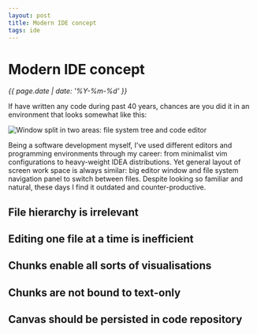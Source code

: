 ```yaml
---
layout: post
title: Modern IDE concept
tags: ide
---
```


# Modern IDE concept

*{{ page.date | date: '%Y-%m-%d' }}*

If have written any code during past 40 years, chances are you did it in an environment that looks somewhat like this:

![Window split in two areas: file system tree and code editor](#)

Being a software development myself, I've used different editors and programming environments through my career: from minimalist vim configurations to heavy-weight IDEA distributions. Yet general layout of screen work space is always similar: big editor window and file system navigation panel to switch between files. Despite looking so familiar and natural, these days I find it outdated and counter-productive.

## File hierarchy is irrelevant

## Editing one file at a time is inefficient

## Chunks enable all sorts of visualisations

## Chunks are not bound to text-only

## Canvas should be persisted in code repository
